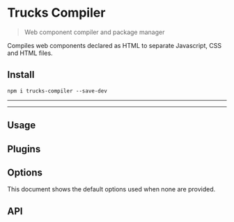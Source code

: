 # Trucks Compiler

> Web component compiler and package manager

Compiles web components declared as HTML to separate Javascript, CSS and HTML files.

## Install

```
npm i trucks-compiler --save-dev
```

***
<!-- @toc -->
***

## Usage

<? @source {javascript=s/(\.\.\/)+lib\/index/trucks-compiler/gm} usage.js ?>

## Plugins

<? @include ../../../documents/include/plugins.md ?>

## Options

This document shows the default options used when none are provided.

<? @source {javascript} ../defaults.js ?>

## API

<? @exec mkapi src/index.js src/state.js src/registry.js src/component.js src/logger.js src/middleware.js --level=3 ?>

<? @include ../../../documents/license.md ?>
<? @include ../../../documents/links.md ?>
